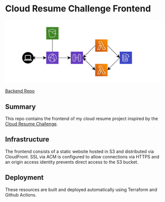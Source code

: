 # Cloud Resume Challenge Frontend

![Alt text](diagram.jpg?raw=true "Title")

[Backend Repo](https://github.com/sallen222/cloudresume-backend)

## Summary
This repo contains the frontend of my cloud resume project inspired by the [Cloud Resume Challenge](https://cloudresumechallenge.dev/docs/the-challenge/aws/).

## Infrastructure
The frontend consists of a static website hosted in S3 and distributed via CloudFront. SSL via ACM is configured to allow connections via HTTPS and an origin access identity prevents direct access to the S3 bucket.

## Deployment
These resources are built and deployed automatically using Terraform and Github Actions. 